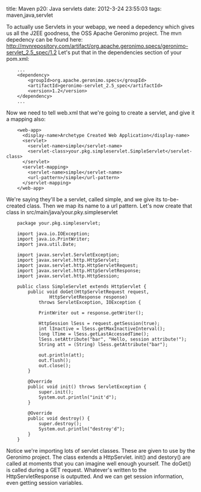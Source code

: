 title: Maven p20: Java servlets
date: 2012-3-24 23:55:03
tags: maven,java,servlet

To actually use Servlets in your webapp, we need a depedency which gives us all the J2EE goodness, the OSS Apache Geronimo project. The mvn depedency can be found here: http://mvnrepository.com/artifact/org.apache.geronimo.specs/geronimo-servlet_2.5_spec/1.2 Let's put that in the dependencies section of your pom.xml:

		...
		<dependency>
			<groupId>org.apache.geronimo.specs</groupId>
			<artifactId>geronimo-servlet_2.5_spec</artifactId>
			<version>1.2</version>
		</dependency>
		...


Now we need to tell web.xml that we're going to create a servlet, and give it a mapping also:

		<web-app>
		  <display-name>Archetype Created Web Application</display-name>
		  <servlet>
			<servlet-name>simple</servlet-name>
			<servlet-class>your.pkg.simpleservlet.SimpleServlet</servlet-class>
		  </servlet>
		  <servlet-mapping>
			<servlet-name>simple</servlet-name>
			<url-pattern>/simple</url-pattern>
		  </servlet-mapping>
		</web-app>

We're saying they'll be a servlet, called simple, and we give its to-be-created class. Then we map its name to a url pattern. Let's now create that class in src/main/java/your.pky.simpleservlet

		package your.pkg.simpleservlet;

		import java.io.IOException;
		import java.io.PrintWriter;
		import java.util.Date;

		import javax.servlet.ServletException;
		import javax.servlet.http.HttpServlet;
		import javax.servlet.http.HttpServletRequest;
		import javax.servlet.http.HttpServletResponse;
		import javax.servlet.http.HttpSession;

		public class SimpleServlet extends HttpServlet {
			public void doGet(HttpServletRequest request, 
					HttpServletResponse response)
				throws ServletException, IOException {

				PrintWriter out = response.getWriter();

				HttpSession lSess = request.getSession(true);
				int lInactive = lSess.getMaxInactiveInterval();
				long lTime = lSess.getLastAccessedTime();
				lSess.setAttribute("bar", "Hello, session attribute!");
				String att = (String) lSess.getAttribute("bar");

				out.println(att);
				out.flush();
				out.close();
			}

			@Override
			public void init() throws ServletException {
				super.init();
				System.out.println("init'd");
			}

			@Override
			public void destroy() {
				super.destroy();
				System.out.println("destroy'd");
			}
		}

Notice we're importing lots of servlet classes. These are given to use by the Geronimo project. The class extends a HttpServlet. init() and destory() are called at moments that you can imagine well enough yourself. The doGet() is called during a GET request. Whatever's written to the HttpServletResponse is outputted. And we can get session information, even getting session variables.
